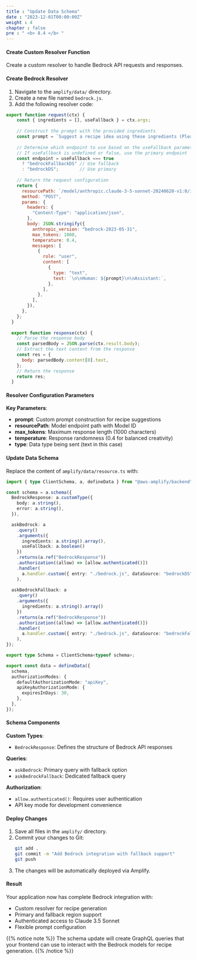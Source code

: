 ```yaml
---
title : "Update Data Schema"
date : "2023-12-01T00:00:00Z"
weight : 4
chapter : false
pre : " <b> 8.4 </b> "
---
```


#### Create Custom Resolver Function

Create a custom resolver to handle Bedrock API requests and responses.

#### Create Bedrock Resolver

1. Navigate to the `amplify/data/` directory.
2. Create a new file named `bedrock.js`.
3. Add the following resolver code:

```js
export function request(ctx) {
    const { ingredients = [], useFallback } = ctx.args;
  
    // Construct the prompt with the provided ingredients
    const prompt = `Suggest a recipe idea using these ingredients (Please provide a recipe with the language used in the input ingredients. Provide 2 to 3 different recipes if possible): ${ingredients.join(", ")}.`;
  
    // Determine which endpoint to use based on the useFallback parameter
    // If useFallback is undefined or false, use the primary endpoint
    const endpoint = useFallback === true
      ? "bedrockFallbackDS" // Use fallback
      : "bedrockDS";        // Use primary
  
    // Return the request configuration
    return {
      resourcePath: `/model/anthropic.claude-3-5-sonnet-20240620-v1:0/invoke`,
      method: "POST",
      params: {
        headers: {
          "Content-Type": "application/json",
        },
        body: JSON.stringify({
          anthropic_version: "bedrock-2023-05-31",
          max_tokens: 1000,
          temperature: 0.4,
          messages: [
            {
              role: "user",
              content: [
                {
                  type: "text",
                  text: `\n\nHuman: ${prompt}\n\nAssistant:`,
                },
              ],
            },
          ],
        }),
      },
    };
  }
  
  export function response(ctx) {
    // Parse the response body
    const parsedBody = JSON.parse(ctx.result.body);
    // Extract the text content from the response
    const res = {
      body: parsedBody.content[0].text,
    };
    // Return the response
    return res;
  }
```

#### Resolver Configuration Parameters

**Key Parameters**:
- **prompt**: Custom prompt construction for recipe suggestions
- **resourcePath**: Model endpoint path with Model ID
- **max_tokens**: Maximum response length (1000 characters)
- **temperature**: Response randomness (0.4 for balanced creativity)
- **type**: Data type being sent (text in this case)

#### Update Data Schema

Replace the content of `amplify/data/resource.ts` with:

```ts
import { type ClientSchema, a, defineData } from "@aws-amplify/backend";

const schema = a.schema({
  BedrockResponse: a.customType({
    body: a.string(),
    error: a.string(),
  }),

  askBedrock: a
    .query()
    .arguments({ 
      ingredients: a.string().array(),
      useFallback: a.boolean()
    })
    .returns(a.ref("BedrockResponse"))
    .authorization((allow) => [allow.authenticated()])
    .handler(
      a.handler.custom({ entry: "./bedrock.js", dataSource: "bedrockDS" })
    ),
    
  askBedrockFallback: a
    .query()
    .arguments({ 
      ingredients: a.string().array() 
    })
    .returns(a.ref("BedrockResponse"))
    .authorization((allow) => [allow.authenticated()])
    .handler(
      a.handler.custom({ entry: "./bedrock.js", dataSource: "bedrockFallbackDS" })
    ),
});

export type Schema = ClientSchema<typeof schema>;

export const data = defineData({
  schema,
  authorizationModes: {
    defaultAuthorizationMode: "apiKey",
    apiKeyAuthorizationMode: {
      expiresInDays: 30,
    },
  },
});
```

#### Schema Components

**Custom Types**:
- `BedrockResponse`: Defines the structure of Bedrock API responses

**Queries**:
- `askBedrock`: Primary query with fallback option
- `askBedrockFallback`: Dedicated fallback query

**Authorization**:
- `allow.authenticated()`: Requires user authentication
- API key mode for development convenience

#### Deploy Changes

1. Save all files in the `amplify/` directory.
2. Commit your changes to Git:
   ```bash
   git add .
   git commit -m "Add Bedrock integration with fallback support"
   git push
   ```
3. The changes will be automatically deployed via Amplify.

#### Result

Your application now has complete Bedrock integration with:
- Custom resolver for recipe generation
- Primary and fallback region support
- Authenticated access to Claude 3.5 Sonnet
- Flexible prompt configuration

{{% notice note %}}
The schema update will create GraphQL queries that your frontend can use to interact with the Bedrock models for recipe generation.
{{% /notice %}}